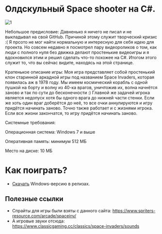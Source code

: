 # Олдскульный Space shooter на C#.
![1](https://user-images.githubusercontent.com/103532261/228520183-e01928ba-68d8-4215-b07e-791dcfd1a02b.png)

Небольшое предисловие: Давненько я ничего не писал и не выкладывал на свой GitHub. Причиной этому служит творческий кризис :( 
Я прсото не мог найти нормальную и интересную для себя идею для проекта. Но совсем недавно я посмотрел пару
видеороликов о том, как люди с полного нуля без движка делают простенькие видеоигры и я вдохновился этим и решил сделать что-то похожее на C#. Итогом этого служит то,
что вы сейчас видите, находясь на этой странице.

Кратенькое описание игры: Моя игра представляет собой простенький клон старинной аркадной игры под названием Space Invaders, 
которая появилась аж в 1978 году. Мы имеем космический корабль с одной пушкой на борту и волну из 40-ка врагов, уничтожив их,
волна начнётся заново и так по сути до бесконечности :) Главной же задачей игрока является недопуск хотя бы одного врага до нижней части стенки.
Если же хоть один враг доберётся до неё, то все очки аннулируются и игру придётся начинать заново. Точно также работает и с жизнями игрока. Если все жизни закончатся,
то игру придётся начинать заново.

Системные требования:

Операционная система: Windows 7 и выше

Оперативная память: минимум 512 МБ

Место на диске: 10 МБ

# Как поиграть?
* [Скачать](https://github.com/YuraFX/FX-Space-Shooter/releases/tag/1.0) Windows-версию в релизах.

## Полезные ссылки
* Спрайты для игры были взяты с данного сайта: https://www.spriters-resource.com/arcade/spaceinv/
* А игровые звуки отсюда: https://www.classicgaming.cc/classics/space-invaders/sounds


